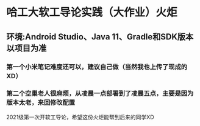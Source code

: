 # 哈工大软工导论实践（大作业）火炬

## 环境:Android Studio、Java 11、Gradle和SDK版本以项目为准

### 第一个小米笔记难度还可以，建议自己做（当然我也上传了现成的XD）

### 第二个空巢老人很麻烦，从凌晨一点部署到了凌晨五点，主要是因为版本太老，来回修改配置

2021级第一次开软工导论，希望这份火炬能帮到后来的同学XD

